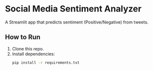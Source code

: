 # Social Media Sentiment Analyzer

A Streamlit app that predicts sentiment (Positive/Negative) from tweets.

## How to Run
1. Clone this repo.
2. Install dependencies:
   ```bash
   pip install -r requirements.txt